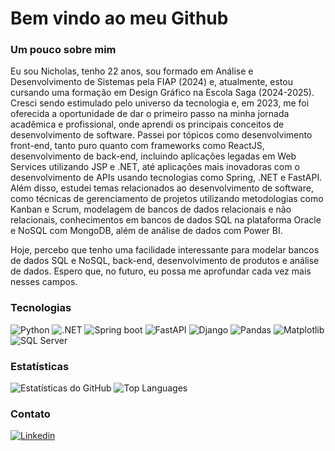 # Bem vindo ao meu Github #

### Um pouco sobre mim ###

Eu sou Nicholas, tenho 22 anos, sou formado em Análise e Desenvolvimento de Sistemas pela FIAP (2024) e, atualmente, estou cursando uma formação em Design Gráfico na Escola Saga (2024-2025). Cresci sendo estimulado pelo universo da tecnologia e, em 2023, me foi oferecida a oportunidade de dar o primeiro passo na minha jornada acadêmica e profissional, onde aprendi os principais conceitos de desenvolvimento de software. Passei por tópicos como desenvolvimento front-end, tanto puro quanto com frameworks como ReactJS, desenvolvimento de back-end, incluindo aplicações legadas em Web Services utilizando JSP e .NET, até aplicações mais inovadoras com o desenvolvimento de APIs usando tecnologias como Spring, .NET e FastAPI. Além disso, estudei temas relacionados ao desenvolvimento de software, como técnicas de gerenciamento de projetos utilizando metodologias como Kanban e Scrum, modelagem de bancos de dados relacionais e não relacionais, conhecimentos em bancos de dados SQL na plataforma Oracle e NoSQL com MongoDB, além de análise de dados com Power BI.

Hoje, percebo que tenho uma facilidade interessante para modelar bancos de dados SQL e NoSQL, back-end, desenvolvimento de produtos e análise de dados. Espero que, no futuro, eu possa me aprofundar cada vez mais nesses campos.

### Tecnologias ###
![Python](https://img.shields.io/badge/python-3670A0?style=for-the-badge&logo=python&logoColor=ffdd54)
![.NET](https://img.shields.io/badge/-.NET%206.0-blueviolet)
![Spring boot](https://img.shields.io/badge/SpringBoot-6DB33F?style=flat-square&logo=Spring&logoColor=white)
![FastAPI](https://img.shields.io/badge/FastAPI-005571?style=for-the-badge&logo=fastapi)
![Django](https://img.shields.io/badge/Django-092E20?style=for-the-badge&logo=django&logoColor=green)
![Pandas](https://img.shields.io/badge/-Pandas-333333?style=flat&logo=pandas)
![Matplotlib](https://img.shields.io/badge/-Matplotlib-000000?style=flat&logo=python)
![SQL Server](https://img.shields.io/badge/Microsoft_SQL_Server-CC2927)

### Estatísticas ###
![Estatísticas do GitHub](https://github-readme-stats.vercel.app/api?username=nmng27&show_icons=true&hide_title=true&hide=prs&count_private=true)
![Top Languages](https://github-readme-stats.vercel.app/api/top-langs/?username=nmng27&layout=compact&theme=radical)

### Contato ###
[![Linkedin](https://img.shields.io/badge/LinkedIn-0077B5?style=for-the-badge&logo=linkedin&logoColor=white)](https://www.linkedin.com/in/nicholas-mangussi/)

